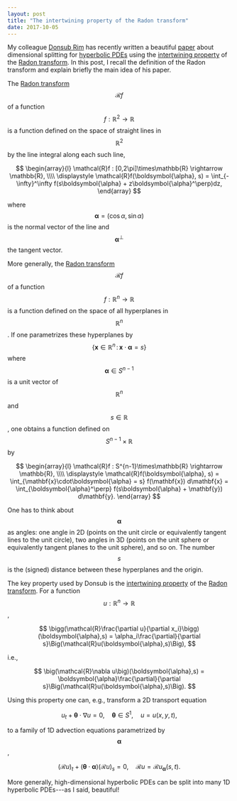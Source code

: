 ```yaml
---
layout: post
title: "The intertwining property of the Radon transform"
date: 2017-10-05
---
```


My colleague <a href="http://dsrim.github.io">Donsub Rim</a> has recently written a beautiful 
<a href="http://arxiv.org/pdf/1705.03609.pdf">paper</a> about dimensional splitting for 
<a href="http://en.wikipedia.org/wiki/Hyperbolic_partial_differential_equation">hyperbolic PDEs</a>
using the 
<a href="http://en.wikipedia.org/wiki/Radon_transform#Intertwining_property">intertwining property</a> 
of the 
<a href="http://en.wikipedia.org/wiki/Radon_transform">Radon transform</a>. 
In this post, I recall the definition of the Radon transform and explain briefly the main idea of his paper.

The <a href="http://en.wikipedia.org/wiki/Radon_transform">Radon transform</a> 
$$\mathcal{R}f$$ of a function $$f:\mathbb{R}^2\rightarrow\mathbb{R}$$ is a function defined on the space of straight lines in $$\mathbb{R}^2$$ by the line integral along each such line,

$$
\begin{array}{l}
\mathcal{R}f : [0,2\pi]\times\mathbb{R} \rightarrow \mathbb{R}, \\\\
\displaystyle \mathcal{R}f(\boldsymbol{\alpha}, s) = \int_{-\infty}^\infty f(s\boldsymbol{\alpha} + z\boldsymbol{\alpha}^\perp)dz,
\end{array}
$$

where $$\boldsymbol{\alpha} = (\cos\alpha, \sin\alpha)$$ is the normal vector of the line and $$\boldsymbol{\alpha}^\perp$$ the tangent vector.

More generally, the <a href="http://en.wikipedia.org/wiki/Radon_transform">Radon transform</a> $$\mathcal{R}f$$ 
of a function $$f:\mathbb{R}^n\rightarrow\mathbb{R}$$ is a function defined on the space of all hyperplanes in $$\mathbb{R}^n$$.
If one parametrizes these hyperplanes by $$\{\mathbf{x}\in\mathbb{R}^n \, : \, \mathbf{x}\cdot\boldsymbol{\alpha} = s\}$$ 
where $$\boldsymbol{\alpha}\in S^{n-1}$$ is a unit vector of $$\mathbb{R}^n$$ and $$s\in\mathbb{R}$$, one obtains a function defined on $$S^{n-1}\times\mathbb{R}$$ by

$$
\begin{array}{l}
\mathcal{R}f : S^{n-1}\times\mathbb{R} \rightarrow \mathbb{R}, \\\\
\displaystyle \mathcal{R}f(\boldsymbol{\alpha}, s) 
= \int_{\mathbf{x}\cdot\boldsymbol{\alpha} = s} f(\mathbf{x}) d\mathbf{x}
= \int_{\boldsymbol{\alpha}^\perp} f(s\boldsymbol{\alpha} + \mathbf{y}) d\mathbf{y}.
\end{array}
$$

One has to think about $$\boldsymbol{\alpha}$$ as angles: one angle in 2D (points on the unit circle or equivalently
tangent lines to the unit circle), two angles in 3D (points on the unit sphere or equivalently tangent planes to the unit sphere), and so on.
The number $$s$$ is the (signed) distance between these hyperplanes and the origin.

The key property used by Donsub is the 
<a href="http://en.wikipedia.org/wiki/Radon_transform#Intertwining_property">intertwining property</a> 
of the <a href="http://en.wikipedia.org/wiki/Radon_transform">Radon transform</a>. 
For a function $$u:\mathbb{R}^n\rightarrow\mathbb{R}$$, 

$$
\bigg(\mathcal{R}\frac{\partial u}{\partial x_i}\bigg)(\boldsymbol{\alpha},s) 
= \alpha_i\frac{\partial}{\partial s}\Big(\mathcal{R}u(\boldsymbol{\alpha},s)\Big),
$$

i.e.,

$$
\big(\mathcal{R}\nabla u\big)(\boldsymbol{\alpha},s) 
= \boldsymbol{\alpha}\frac{\partial}{\partial s}\Big(\mathcal{R}u(\boldsymbol{\alpha},s)\Big).
$$

Using this property one can, e.g., transform a 2D transport equation

$$
u_t + \boldsymbol{\theta}\cdot\nabla u = 0, \quad \boldsymbol{\theta}\in S^1, \quad u = u(x,y,t),
$$

to a family of 1D advection equations parametrized by $$\boldsymbol{\alpha}$$,

$$
(\mathcal{R}u)_t + (\boldsymbol{\theta}\cdot\boldsymbol{\alpha})(\mathcal{R}u)_s = 0, 
\quad \mathcal{R}u = \mathcal{R}u_{\boldsymbol{\alpha}}(s,t).
$$

More generally, high-dimensional hyperbolic PDEs can be split into many 1D hyperbolic PDEs---as I said, beautiful!
